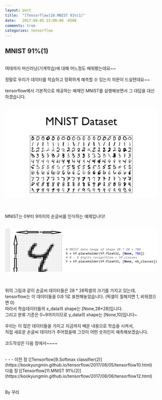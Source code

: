 ```yaml
---
layout: post
title:  "[Tensorflow]10.MNIST 91%(1)"
date:   2017-08-05 23:00:00 -0500
comments: true
categories: tensorflow
---
```



## MNIST 91%(1)

<br>
여태까지 머신러닝(기계학습)에 대해 어느정도 배워봤는데요~~
<br>
<br>
정말로 우리가 데이터를 학습하고 정확하게 예측할 수 있는지 의문이 드실텐데요~~
<br>
<br>
tensorflow에서 기본적으로 제공하는 예제인 MNIST를 실행해보면서 그 대답을 대신하겠습니다.

<br>
<br>

![image](/image/tensorflow_img/mn1.png)

<br>
<br>
MNIST는 0부터 9까지의 손글씨를 인식하는 예제입니다!
<br>
<br>

![image](/image/tensorflow_img/mn2.png)

<br>
<br>
위의 그림과 같이 손글씨 데이터들은 28 * 28픽셀의 크기를 가지고 있는데,
<br>
tensorflow는 이 데이터들을 0과 1로 표현해놓았습니다. (픽셀이 칠해지면 1, 비워졌으면 0)
<br>
따라서 학습데이터들의 x_data의 shape는 [None,28*28]입니다. 
<br>
그리고 분류 기준은 0~9까지이므로 y_data의 shape는 [None,10]입니다~
<br>
<br>
우리는 이 많은 데이터들을 가지고 지금까지 배운 내용으로 학습을 시켜서, 
<br>
직접 새로운 손글씨 데이터가 주어졌을때 그것이 어떤 숫자인지 예측해보겠습니다.
<br>
<br>
코드작성은 다음 장에서~~~~
<br>
<br>
<br>
- - -
이전 장 [[Tensorflow]9.Softmax classifier(2)](https://kookyungmin.github.io/tensorflow/2017/08/05/tensorflow10.html)
<br>
다음 장 [[Tensorflow]11.MNIST 91%(2)](https://kookyungmin.github.io/tensorflow/2017/08/06/tensorflow12.html)
<br>
<br>
<br>
By 꾸리
